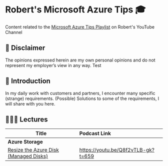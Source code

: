 # Robert's Microsoft Azure Tips 🎓

Content related to the [Microsoft Azure Tips Playlist](https://www.youtube.com/playlist?list=PLL2V7vl0bZ5R8xLdoWPvQeNk9I_Y7sMfu) on Robert's YouTube Channel

## 🧱 Disclaimer
The opinions expressed herein are my own personal opinions and do not represent my employer’s view in any way. Test

## 🔭 Introduction
In my daily work with customers and partners, I encounter many specific (strange) requirements. (Possible) Solutions to some of the requirements, I will share with you here.


## 👩🏽‍💻 Lectures

| Title | Podcast Link |
| ------------------------------------------- | :---------- |
| **Azure Storage** |
| [Resize the Azure Disk (Managed Disks)](https://github.com/DrBobo/AzureTips/tree/main/Tip001) | https://youtu.be/Q8f2vTLB-gk?t=659 |
